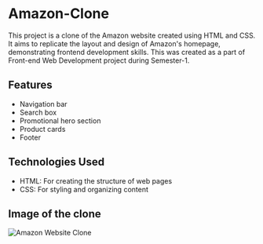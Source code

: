 # Amazon-Clone
This project is a clone of the Amazon website created using HTML and CSS. It aims to replicate the layout and design of Amazon's homepage, demonstrating frontend development skills. This was created as a part of Front-end Web Development project during Semester-1.
## Features
- Navigation bar
- Search box
- Promotional hero section
- Product cards
- Footer
## Technologies Used
- HTML: For creating the structure of web pages
- CSS: For styling and organizing content
## Image of the clone
![Amazon Website Clone](https://github.com/NiharikaSaxena18/Amazon-Clone/assets/145530524/efce3114-1281-43a3-98eb-e57d166e442b)
